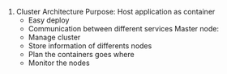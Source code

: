 1. Cluster Architecture
   Purpose: Host application as container
   - Easy deploy
   - Communication between different services
   Master node:
   - Manage cluster
   - Store information of differents nodes
   - Plan the containers goes where
   - Monitor the nodes
